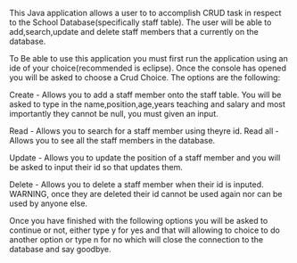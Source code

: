 This Java application allows a user to to accomplish CRUD task in respect to the School Database(specifically staff table). The user will be able to add,search,update and delete staff members that a currently on the database.

To Be able to use this application you must first run the application using an ide of your choice(recommended is eclipse). Once the console has opened you will be asked to choose a Crud Choice. The options are the following:

Create - Allows you to add a staff member onto the staff table. You will be asked to type in the name,position,age,years teaching and salary and most importantly they cannot be null, you must given an input.

Read - Allows you to search for a staff member using theyre id. Read all - Allows you to see all the staff members in the database.

Update - Allows you to update the position of a staff member and you will be asked to input their id so that updates them.

Delete - Allows you to delete a staff member when their id is inputed. WARNING, once they are deleted their id cannot be used again nor can be used by anyone else.

Once you have finished with the following options you will be asked to continue or not, either type y for yes and that will allowing to choice to do another option or type n for no which will close the connection to the database and say goodbye.
